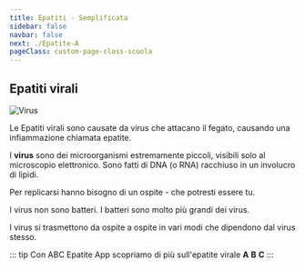 ```yaml
---
title: Epatiti - Semplificata
sidebar: false
navbar: false
next: ./Epatite-A
pageClass: custom-page-class-scuola
---
```


## Epatiti virali

![Virus ](../assets/images/virus.jpg)

Le Epatiti virali sono causate da virus che attacano il fegato, causando una infiammazione chiamata epatite.

I **virus** sono dei microorganismi estremamente piccoli, visibili solo al microscopio elettronico. Sono fatti di DNA (o RNA) racchiuso in un involucro di lipidi.

Per replicarsi hanno bisogno di un ospite - che potresti essere tu.

I virus non sono batteri. I batteri sono molto più grandi dei virus.

I virus si trasmettono da ospite a ospite in vari modi che dipendono dal virus stesso.

::: tip Con ABC Epatite App
scopriamo di più sull'epatite virale **A** **B** **C**
:::
